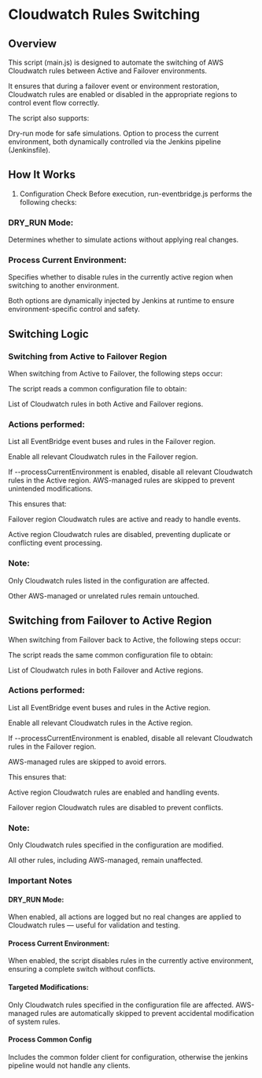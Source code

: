 # Cloudwatch Rules Switching
## Overview
This script (main.js) is designed to automate the switching of AWS Cloudwatch rules between Active and Failover environments.

It ensures that during a failover event or environment restoration, Cloudwatch rules are enabled or disabled in the appropriate regions to control event flow correctly.

The script also supports:

 Dry-run mode for safe simulations.
Option to process the current environment, both dynamically controlled via the Jenkins pipeline (Jenkinsfile).
## How It Works
1. Configuration Check
Before execution, run-eventbridge.js performs the following checks:

### DRY_RUN Mode:
Determines whether to simulate actions without applying real changes.

### Process Current Environment:
Specifies whether to disable rules in the currently active region when switching to another environment.

Both options are dynamically injected by Jenkins at runtime to ensure environment-specific control and safety.

## Switching Logic
### Switching from Active to Failover Region
When switching from Active to Failover, the following steps occur:

The script reads a common configuration file to obtain:

List of Cloudwatch rules in both Active and Failover regions.
### Actions performed:
List all EventBridge event buses and rules in the Failover region.

Enable all relevant Cloudwatch rules in the Failover region.

If --processCurrentEnvironment is enabled, disable all relevant Cloudwatch rules in the Active region.
AWS-managed rules are skipped to prevent unintended modifications.

This ensures that:

Failover region Cloudwatch rules are active and ready to handle events.

Active region Cloudwatch rules are disabled, preventing duplicate or conflicting event processing.

### Note:
Only Cloudwatch rules listed in the configuration are affected.

Other AWS-managed or unrelated rules remain untouched.

## Switching from Failover to Active Region
When switching from Failover back to Active, the following steps occur:

The script reads the same common configuration file to obtain:

List of Cloudwatch rules in both Failover and Active regions.

### Actions performed:
List all EventBridge event buses and rules in the Active region.

Enable all relevant Cloudwatch rules in the Active region.

If --processCurrentEnvironment is enabled, disable all relevant Cloudwatch rules in the Failover region.

AWS-managed rules are skipped to avoid errors.

This ensures that:

Active region Cloudwatch rules are enabled and handling events.

Failover region Cloudwatch rules are disabled to prevent conflicts.

### Note:
Only Cloudwatch rules specified in the configuration are modified.

All other rules, including AWS-managed, remain unaffected.



### Important Notes
#### DRY_RUN Mode:
When enabled, all actions are logged but no real changes are applied to Cloudwatch rules — useful for validation and testing.
#### Process Current Environment:
When enabled, the script disables rules in the currently active environment, ensuring a complete switch without conflicts.
#### Targeted Modifications:
Only Cloudwatch rules specified in the configuration file are affected.
AWS-managed rules are automatically skipped to prevent accidental modification of system rules.
#### Process Common Config
Includes the common folder client for configuration, otherwise the jenkins pipeline would not handle any clients.